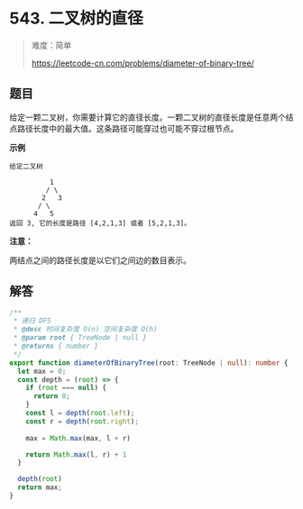 # 543. 二叉树的直径

> 难度：简单
>
> https://leetcode-cn.com/problems/diameter-of-binary-tree/

## 题目

给定一颗二叉树，你需要计算它的直径长度。一颗二叉树的直径长度是任意两个结点路径长度中的最大值。这条路径可能穿过也可能不穿过根节点。

**示例**

```
给定二叉树

          1
         / \
        2   3
       / \     
      4   5    
返回 3, 它的长度是路径 [4,2,1,3] 或者 [5,2,1,3]。
```

**注意：**

两结点之间的路径长度是以它们之间边的数目表示。

## 解答
```typescript
/**
 * 递归 DFS
 * @desc 时间复杂度 O(n) 空间复杂度 O(h)
 * @param root { TreeNode | null }
 * @returns { number }
 */
export function diameterOfBinaryTree(root: TreeNode | null): number {
  let max = 0;
  const depth = (root) => {
    if (root === null) {
      return 0;
    }
    const l = depth(root.left);
    const r = depth(root.right);
    
    max = Math.max(max, l + r)

    return Math.max(l, r) + 1
  }

  depth(root)
  return max;
}
```
